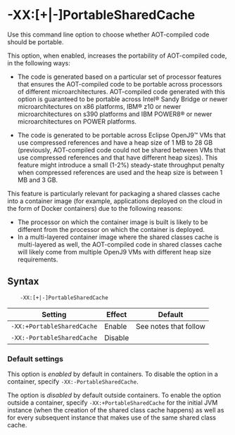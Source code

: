<!--
* Copyright (c) 2017, 2022 IBM Corp. and others
*
* This program and the accompanying materials are made
* available under the terms of the Eclipse Public License 2.0
* which accompanies this distribution and is available at
* https://www.eclipse.org/legal/epl-2.0/ or the Apache
* License, Version 2.0 which accompanies this distribution and
* is available at https://www.apache.org/licenses/LICENSE-2.0.
*
* This Source Code may also be made available under the
* following Secondary Licenses when the conditions for such
* availability set forth in the Eclipse Public License, v. 2.0
* are satisfied: GNU General Public License, version 2 with
* the GNU Classpath Exception [1] and GNU General Public
* License, version 2 with the OpenJDK Assembly Exception [2].
*
* [1] https://www.gnu.org/software/classpath/license.html
* [2] http://openjdk.java.net/legal/assembly-exception.html
*
* SPDX-License-Identifier: EPL-2.0 OR Apache-2.0 OR GPL-2.0 WITH
* Classpath-exception-2.0 OR LicenseRef-GPL-2.0 WITH Assembly-exception
-->

# -XX:\[+|-\]PortableSharedCache

Use this command line option to choose whether AOT-compiled code should be portable.

This option, when enabled, increases the portability of AOT-compiled code, in the following ways:

- The code is generated based on a particular set of processor features that ensures the AOT-compiled code to be portable across processors of different microarchitectures. AOT-compiled code generated with this option is guaranteed to be portable across Intel&reg; Sandy Bridge or newer microarchitectures on x86 platforms, IBM&reg; z10 or newer microarchitectures on s390 platforms and IBM POWER8&reg; or newer microarchitectures on POWER platforms.

- The code is generated to be portable across Eclipse OpenJ9&trade; VMs that use compressed references and have a heap size of 1 MB to 28 GB (previously, AOT-compiled code could not be shared between VMs that use compressed references and that have different heap sizes). This feature might introduce a small (1-2%) steady-state throughput penalty when compressed references are used and the heap size is between 1 MB and 3 GB.

This feature is particularly relevant for packaging a shared classes cache into a container image (for example, applications deployed on the cloud in the form of Docker containers) due to the following reasons:
- The processor on which the container image is built is likely to be different from the processor on which the container is deployed. 
- In a multi-layered container image where the shared classes cache is multi-layered as well, the AOT-compiled code in shared classes cache will likely come from multiple OpenJ9 VMs with different heap size requirements.

## Syntax

        -XX:[+|-]PortableSharedCache

| Setting                            | Effect  | Default               |
|------------------------------------|---------|:---------------------:|
| `-XX:+PortableSharedCache`         | Enable  | See notes that follow |
| `-XX:-PortableSharedCache`         | Disable |                       |

### Default settings

This option is _enabled_ by default in containers. To disable the option in a container, specify `-XX:-PortableSharedCache`.

The option is _disabled_ by default outside containers. To enable the option outside a container, specify `-XX:+PortableSharedCache` for the initial JVM instance (when the creation of the shared class cache happens) as well as for every subsequent instance that makes use of the same shared class cache.

<!-- ==== END OF TOPIC ==== xxportablesharedcache.md ==== -->

